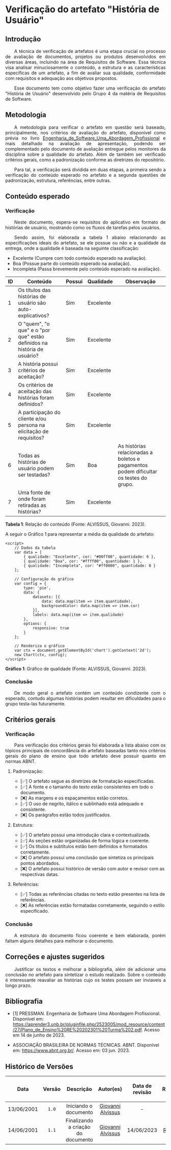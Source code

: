 <div class="body">

# Verificação do artefato "História de Usuário"

## Introdução

<div align="justify">

&emsp;&emsp;A técnica de verificação de artefatos é uma etapa crucial no processo de avaliação de documentos, projetos ou produtos desenvolvidos em diversas áreas, incluindo na área de Requisitos de Software. Essa técnica visa analisar minuciosamente o conteúdo, a estrutura e as características específicas de um artefato, a fim de avaliar sua qualidade, conformidade com requisitos e adequação aos objetivos propostos.

&emsp;&emsp;Esse documento tem como objetivo fazer uma verificação do artefato "História de Usuário" desenvolvido pelo Grupo 4 da matéria de Requisitos de Software.

</div>

## Metodologia

<div align="justify">

&emsp;&emsp;A metodologia para verificar o artefato em questão será baseado, principalmente, nos critérios de avaliação do artefato, disponível como prévia no livro [Engenharia_de_Software_Uma_Abordagem_Profissional](https://aprender3.unb.br/pluginfile.php/2523118/mod_resource/content/3/Engenharia_de_Software_Uma_Abordagem_Pro.pdf) e mais detalhado na avaliação de apresentação, podendo ser complementado pelo documento de avaliação entregue pelos monitores da disciplina sobre a qualidade do artefato. Além de também ser verificado critérios gerais, como a padronização conforme as diretrizes do repositório.

&emsp;&emsp;Para tal, a verificação será dividida em duas etapas, a primeira sendo a verificação do conteúdo esperado no artefato e a segunda questões de padronização, estrutura, referências, entre outras.

</div>

## Conteúdo esperado

### Verificação

<div align="justify">

&emsp;&emsp;Neste documento, espera-se requisitos do aplicativo em formato de histórias de usuário, mostrando como os fluxos de tarefas pelos usuários. 

&emsp;&emsp;Sendo assim, foi elaborada a tabela 1 abaixo relacionando as especificações ideais do artefato, se ele possue ou não e a qualidade da entrega, onde a qualidade é baseada na seguinte classificação:

- Excelente (Cumpre com todo conteúdo esperado na avaliação).
- Boa (Possue parte do conteúdo esperado na avaliação).
- Incompleta (Passa brevemente pelo conteúdo esperado na avaliação).

</div>

| ID | Conteúdo | Possui | Qualidade | Observação |
| - | - | - | - | - |
| 1 | Os títulos das histórias de usuário são auto-explicativos? | Sim | Excelente |  |
| 2 | O "quem", "o que" e o "por que" estão definidos na história de usuário? | Sim | Excelente |  |
| 3 | A história possui critérios de aceitação? | Sim | Excelente | |
| 4 | Os critérios de aceitação das histórias foram definidos? | Sim | Excelente | |
| 5 | A participação do cliente e/ou persona na elicitação de requisitos? | Sim | Excelente | |
| 6 | Todas as histórias de usuário podem ser testadas? | Sim | Boa | As histórias relacionadas a boletos e pagamentos podem dificultar os testes do grupo. |
| 7 | Uma fonte de onde foram retiradas as histórias? | Sim | Excelente | |

<b>Tabela 1</b>: Relação do conteúdo (Fonte: ALVISSUS, Giovanni. 2023).

A seguir o Gráfico 1 para representar a média da qualidade do artefato:

<body>
  <script src="https://cdn.jsdelivr.net/npm/chart.js"></script>
    <canvas id="chart"></canvas>

    <script>
        // Dados da tabela
        var data = [
            { qualidade: "Excelente", cor: "#00ff00", quantidade: 6 },
            { qualidade: "Boa", cor: "#ffff00", quantidade: 1 },
            { qualidade: "Incompleta", cor: "#ff0000", quantidade: 0 }
        ];

        // Configuração do gráfico
        var config = {
            type: 'pie',
            data: {
                datasets: [{
                    data: data.map(item => item.quantidade),
                    backgroundColor: data.map(item => item.cor)
                }],
                labels: data.map(item => item.qualidade)
            },
            options: {
                responsive: true
            }
        };

        // Renderiza o gráfico
        var ctx = document.getElementById('chart').getContext('2d');
        new Chart(ctx, config);
    </script>
</body>

<b>Gráfico 1</b>: Gráfico de qualidade (Fonte: ALVISSUS, Giovanni. 2023).

### Conclusão

<div align="justify">

&emsp;&emsp;De modo geral o artefato contém um conteúdo condizente com o esperado, contudo algumas histórias podem resultar em dificuldades para o grupo testa-las futuramente.

</div>

## Critérios gerais

### Verificação

<div align="justify">

&emsp;&emsp;Para verificação dos critérios gerais foi elaborada a lista abaixo com os tópicos principais de concordância do artefato baseadas tanto nos critérios gerais do plano de ensino que todo artefato deve possuir quanto em normas ABNT.

</div>

1. Padronização:
   - [✅] O artefato segue as diretrizes de formatação especificadas.
   - [✅] A fonte e o tamanho do texto estão consistentes em todo o documento.
   - [❌] As margens e os espaçamentos estão corretos.
   - [✅] O uso de negrito, itálico e sublinhado está adequado e consistente.
   - [❌] Os parágrafos estão todos justificados.

2. Estrutura:
   - [✅] O artefato possui uma introdução clara e contextualizada.
   - [✅] As seções estão organizadas de forma lógica e coerente.
   - [✅] Os títulos e subtítulos estão bem definidos e formatados corretamente.
   - [❌] O artefato possui uma conclusão que sintetiza os principais pontos abordados.
   - [❌] O artefato possui histórico de versão com autor e revisor com as respectivas datas.

3. Referências:
   - [✅] Todas as referências citadas no texto estão presentes na lista de referências.
   - [❌] As referências estão formatadas corretamente, seguindo o estilo especificado.

### Conclusão

<div align="justify">

&emsp;&emsp;A estrutura do documento ficou coerente e bem elaborada, porém faltam alguns detalhes para melhorar o documento.

</div>

## Correções e ajustes sugeridos

<div align="justify">

&emsp;&emsp;Justificar os textos e melhorar a bibliografia, além de adicionar uma conclusão no artefato para sintetizar o estudo realizado. Sobre o conteúdo é interessante reavaliar as histórias cujo os testes possam ser inviaveis a longo prazo.

</div>

## Bibliografia

- [1] PRESSMAN. Engenharia de Software Uma Abordagem Profissional. Disponível em: https://aprender3.unb.br/pluginfile.php/2523005/mod_resource/content/27/Plano_de_Ensino%20RE%20202301%20Turma%202.pdf. Acesso em 14 de junho de 2023.

- ASSOCIAÇÃO BRASILEIRA DE NORMAS TÉCNICAS. ABNT. Disponível em: <https://www.abnt.org.br/>. Acesso em: 03 jun. 2023.


## Histórico de Versões

| <p align="center">Data</p> | <p align="center">Versão</p> | <p align="center">Descrição</p> | <p align="center">Autor(es)</p> | <p align="center">Data de revisão</p> | <p align="center">Revisor(es)</p> |
| :-: | :-: | :-: | :-: | :-: | :-: |
| 13/06/2001 | `1.0` | Iniciando o documento | [Giovanni Alvissus](github.com/giovanni1106) | - | [-](-) |
| 14/06/2001 | `1.1` | Finalizando a criação do documento | [Giovanni Alvissus](github.com/giovanni1106) | 14/06/2023 | [Rafael Bosi](https://github.com/strangeunit28) |

</div>
